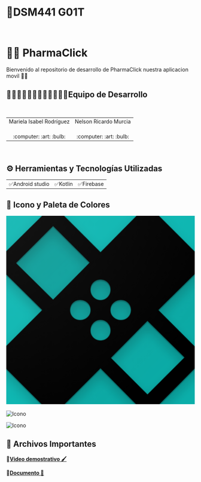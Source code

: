 # 📱DSM441 G01T

<br>

# 🔴🔵 PharmaClick
Bienvenido al repositorio de desarrollo de PharmaClick nuestra aplicacion movil 👋🏻
<br>
   
<h2>👨🏻‍💻👨🏻‍💻👨🏻‍💻👩🏻‍💻Equipo de Desarrollo </h2>
<div style={padding: 10px}>
  <table style={margin: 0 auto}>
  <tr align="center">
    <td>Mariela Isabel Rodríguez</td>
    <td>Nelson Ricardo Murcia</td>
  </tr>
    <tr align="center">
    <td><br> :computer: :art: :bulb:</td>
    <td><br> :computer: :art: :bulb:</td>
  </tr>
</table>
</div>
<br>

## ⚙️ Herramientas y Tecnologías Utilizadas
<table>

  <tr align="center">
    <td>✅Android studio </td>
    <td>✅Kotlin</td>
    <td>✅Firebase</td>

  </tr>
</table>

## 🎨 Icono y Paleta de Colores

![Icono](app/src/main/ic_launcher-playstore.png)

![Icono]("app/src/main/Paleta_de-Colores.png")

![Icono]("app/src/main/Paleta_de-Colores2.png")

## 📝 Archivos Importantes

🔴[**Video demostrativo 🖌**](https://youtu.be/s2rVodVVbYM)<br>

🔵[**Documento 📗**](https://drive.google.com/file/d/1DjV9jbOujvsPmF8GS8eXV9bqUgtG6Glz/view?usp=drivesdk)
